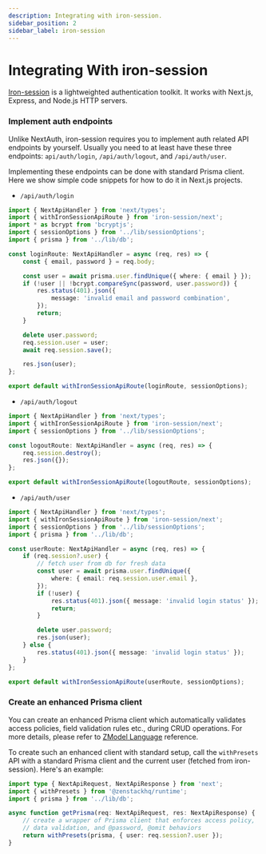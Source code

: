 ```yaml
---
description: Integrating with iron-session.
sidebar_position: 2
sidebar_label: iron-session
---
```


# Integrating With iron-session

[Iron-session](https://www.npmjs.com/package/iron-session) is a lightweighted authentication toolkit. It works with Next.js, Express, and Node.js HTTP servers.

### Implement auth endpoints

Unlike NextAuth, iron-session requires you to implement auth related API endpoints by yourself. Usually you need to at least have these three endpoints: `api/auth/login`, `/api/auth/logout`, and `/api/auth/user`.

Implementing these endpoints can be done with standard Prisma client. Here we show simple code snippets for how to do it in Next.js projects.

-   `/api/auth/login`

```ts title='/src/pages/api/auth/login.ts'
import { NextApiHandler } from 'next/types';
import { withIronSessionApiRoute } from 'iron-session/next';
import * as bcrypt from 'bcryptjs';
import { sessionOptions } from '../lib/sessionOptions';
import { prisma } from '../lib/db';

const loginRoute: NextApiHandler = async (req, res) => {
    const { email, password } = req.body;

    const user = await prisma.user.findUnique({ where: { email } });
    if (!user || !bcrypt.compareSync(password, user.password)) {
        res.status(401).json({
            message: 'invalid email and password combination',
        });
        return;
    }

    delete user.password;
    req.session.user = user;
    await req.session.save();

    res.json(user);
};

export default withIronSessionApiRoute(loginRoute, sessionOptions);
```

-   `/api/auth/logout`

```ts title='/src/pages/api/auth/logout.ts'
import { NextApiHandler } from 'next/types';
import { withIronSessionApiRoute } from 'iron-session/next';
import { sessionOptions } from '../lib/sessionOptions';

const logoutRoute: NextApiHandler = async (req, res) => {
    req.session.destroy();
    res.json({});
};

export default withIronSessionApiRoute(logoutRoute, sessionOptions);
```

-   `/api/auth/user`

```ts title='/src/pages/api/auth/user.ts'
import { NextApiHandler } from 'next/types';
import { withIronSessionApiRoute } from 'iron-session/next';
import { sessionOptions } from '../lib/sessionOptions';
import { prisma } from '../lib/db';

const userRoute: NextApiHandler = async (req, res) => {
    if (req.session?.user) {
        // fetch user from db for fresh data
        const user = await prisma.user.findUnique({
            where: { email: req.session.user.email },
        });
        if (!user) {
            res.status(401).json({ message: 'invalid login status' });
            return;
        }

        delete user.password;
        res.json(user);
    } else {
        res.status(401).json({ message: 'invalid login status' });
    }
};

export default withIronSessionApiRoute(userRoute, sessionOptions);
```

### Create an enhanced Prisma client

You can create an enhanced Prisma client which automatically validates access policies, field validation rules etc., during CRUD operations. For more details, please refer to [ZModel Language](/docs/reference/zmodel-language) reference.

To create such an enhanced client with standard setup, call the `withPresets` API with a standard Prisma client and the current user (fetched from iron-session). Here's an example:

```ts
import type { NextApiRequest, NextApiResponse } from 'next';
import { withPresets } from '@zenstackhq/runtime';
import { prisma } from '../lib/db';

async function getPrisma(req: NextApiRequest, res: NextApiResponse) {
    // create a wrapper of Prisma client that enforces access policy,
    // data validation, and @password, @omit behaviors
    return withPresets(prisma, { user: req.session?.user });
}
```
